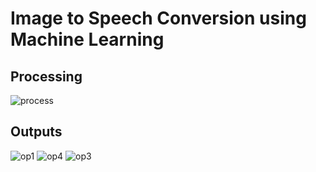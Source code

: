 # Image to Speech Conversion using Machine Learning 

## Processing 
![process](https://github.com/aditisharma132/Image_to_Speech_Using_ML/assets/63997962/378d19dd-2017-44bb-bcc2-3c434ba5d7bd)

## Outputs 

![op1](https://github.com/aditisharma132/Image_to_Speech_Using_ML/assets/63997962/442a5ca7-2b18-4b85-a707-aa4e8af2dd46)
![op4](https://github.com/aditisharma132/Image_to_Speech_Using_ML/assets/63997962/7a434b0f-353f-4030-ac3f-a98a02c74bb2)
![op3](https://github.com/aditisharma132/Image_to_Speech_Using_ML/assets/63997962/8d2e5ab4-40d2-412b-b4b2-ad4cbe26b7f4)
